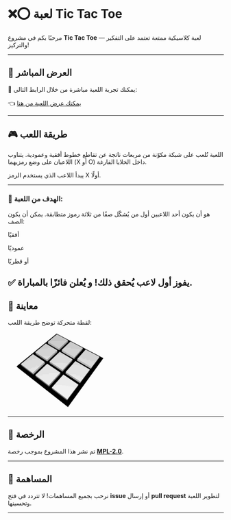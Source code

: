# ❌⭕ لعبة Tic Tac Toe

مرحبًا بكم في مشروع **Tic Tac Toe** — لعبة كلاسيكية ممتعة تعتمد على التفكير والتركيز!

---

## 🔗 العرض المباشر

🎯 يمكنك تجربة اللعبة مباشرة من خلال الرابط التالي:

👈 [يمكنك عرض اللعبة من هنا](https://alostoura-official.github.io/Tic-Tac-Toe-X-O-Games/)

---

## 🎮 طريقة اللعب
اللعبة تُلعب على شبكة مكوّنة من مربعات ناتجة عن تقاطع خطوط أفقية وعمودية. يتناوب اللاعبان على وضع رمزيهما (X أو O) داخل الخلايا الفارغة.

يبدأ اللاعب الذي يستخدم الرمز X أولًا.

---
### 🎯 الهدف من اللعبة:
هو أن يكون أحد اللاعبين أول من يُشكّل صفًا من ثلاثة رموز متطابقة.
يمكن أن يكون الصف:

أفقيًا

عموديًا

أو قطريًا

✅ يفوز أول لاعب يُحقق ذلك! و  يُعلن **فائزًا** بالمباراة.
---
## 📸 معاينة

لقطة متحركة توضح طريقة اللعب:

![preview](Tic_Tac_Toe.gif)

---

## 📝 الرخصة

تم نشر هذا المشروع بموجب رخصة **[MPL-2.0](https://opensource.org/licenses/MPL-2.0)**.

---

## 🙌 المساهمة

نرحب بجميع المساهمات! لا تتردد في فتح **issue** أو إرسال **pull request** لتطوير اللعبة وتحسينها.

---
